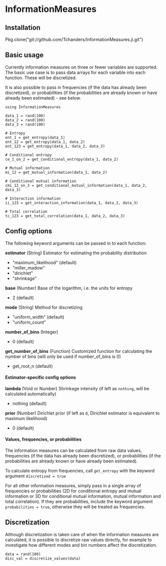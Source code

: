 # InformationMeasures

## Installation

Pkg.clone("git://github.com/Tchanders/InformationMeasures.jl.git")

## Basic usage

Currently information measures on three or fewer variables are supported. The basic use case is to pass data arrays for each variable into each function. These will be discretized.

It is also possible to pass in frequencies (if the data has already been discretized), or probabilities (if the probabilities are already known or have already been estimated) - see below.

```
using InformationMeasures

data_1 = rand(100)
data_2 = rand(100)
data_3 = rand(100)

# Entropy
ent_1 = get_entropy(data_1)
ent_12 = get_entropy(data_1, data_2)
ent_123 = get_entropy(data_1, data_2, data_3)

# Conditional entropy
ce_1_on_2 = get_conditional_entropy(data_1, data_2)

# Mutual information
mi_12 = get_mutual_information(data_1, data_2)

# Conditional mutual information
cmi_12_on_3 = get_conditional_mutual_information(data_1, data_2, data_3)

# Interaction information
ii_123 = get_interaction_information(data_1, data_2, data_3)

# Total correlation
tc_123 = get_total_correlation(data_1, data_2, data_3)
```

## Config options

The following keyword arguments can be passed in to each function:

**estimator** (String) Estimator for estimating the probability distribution
* "maximum_likelihood" (default)
* "miller_madow"
* "dirichlet"
* "shrinkage"

**base** (Number) Base of the logarithm, i.e. the units for entropy
* 2 (default)

**mode** (String) Method for discretizing
* "uniform_width" (default)
* "uniform_count"

**number_of_bins** (Integer)
* 0 (default)

**get_number_of_bins** (Function) Customized function for calculating the number of bins (will only be used if number_of_bins is 0)
* get_root_n (default)

#### Estimator-specific config options

**lambda** (Void or Number) Shrinkage intensity (if left as `nothing`, will be calculated automatically)
* nothing (default)

**prior** (Number) Dirichlet prior (if left as `0`, Dirichlet estimator is equivalent to maximum likelihood)
* 0 (default)

#### Values, frequencies, or probabilities

The information measures can be calculated from raw data values, frequencies (if the data has already been discretized), or probabilities (if the probabilities are already known or have already been estimated).

To calculate entropy from frequencies, call `get_entropy` with the keyword argument `discretized = true`

For all other information measures, simply pass in a single array of frequencies or probabilities (2D for conditional entropy and mutual information or 3D for conditional mutual information, mutual information and total correlation). If they are probabilities, include the keyword argument `probabilities = true`, otherwise they will be treated as frequencies.

## Discretization

Although discretization is taken care of when the information measures are calculated, it is possible to discretize raw values directly, for example to investigate how different modes and bin numbers affect the discretization.

```
data = rand(100)
disc_val = discretize_values(data)
```
